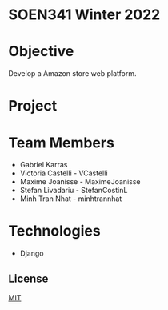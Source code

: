 # SOEN341 Winter 2022

# Objective

Develop a Amazon store web platform.

# Project

# Team Members

- Gabriel Karras
- Victoria Castelli - VCastelli
- Maxime Joanisse - MaximeJoanisse
- Stefan Livadariu - StefanCostinL
- Minh Tran Nhat - minhtrannhat

# Technologies
- Django

## License

[MIT](https://choosealicense.com/licenses/mit/)
